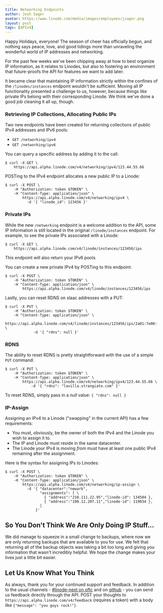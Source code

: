 ```yaml
---
title: Networking Endpoints
author: Josh Sager
avatar: https://www.linode.com/media/images/employees/jsager.png
layout: post
tags: [APIv4]
---
```


Happy Holidays, everyone! The season of cheer has officially begun, and
nothing says peace, love, and good tidings more than unraveling the
wonderful world of IP addresses and networking.

For the past few weeks we've been chipping away at how to best organize
IP information, as it relates to Linodes, but
also to fostering an environment that future-proofs the API for
features we want to add later.

It became clear that maintaining IP information strictly within the
confines of the `/linodes/instances` endpoint wouldn't be sufficient.
Moving all IP functionality presented a challenge to us, however,
because things like private IPs belong with their corresponding Linode.
We think we've done a good job cleaning it all up, though.

### Retrieving IP Collections, Allocating Public IPs

Two new endpoints have been created for returning collections of
public IPv4 addresses and IPv6 pools:

* `GET /networking/ipv4`
* `GET /networking/ipv6`

You can query a specific address by adding it to the call:

```
$ curl -X GET \
    https://api.alpha.linode.com/v4/networking/ipv4/123.44.55.66
```

POSTing to the IPv4 endpoint allocates a new public IP to a
Linode:

```
$ curl -X POST \
    -H "Authorization: token $TOKEN" \
    -H "Content-Type: application/json" \
        https://api.alpha.linode.com/v4/networking/ipv4 \
          -d '{ "linode_id": 123456 }'
```

### Private IPs

While the new `/networking` endpoint is a welcome addition to the API,
some IP information is still located in the original
`/linode/instances` endpoint. For example, to see the private IPs
associated with a Linode:

```
$ curl -X GET \
    https://api.alpha.linode.com/v4/linode/instances/123456/ips
```

This endpoint will also return your IPv6 pools.

You can create a new private IPv4 by POSTing to this endpoint:

```
$ curl -X POST \
    -H "Authorization: token $TOKEN" \
    -H "Content-Type: application/json" \
        https://api.alpha.linode.com/v4/linode/instances/123456/ips
```

Lastly, you can reset RDNS on slaac addresses with a PUT:

```
$ curl -X PUT \
    -H "Authorization: token $TOKEN" \
    -H "Content-Type: application/json" \
        https://api.alpha.linode.com/v4/linode/instances/123456/ips/2a01:7e00::f03c:91ff:fe96:46b2 \
             -d '{ "rdns": null }'
```



### RDNS

The ability to reset RDNS is pretty straightforward with the use of a
simple `PUT` command:

```
$ curl -X PUT \
    -H "Authorization: token $TOKEN" \
    -H "Content-Type: application/json" \
        https://api.alpha.linode.com/v4/networking/ipv4/123.44.55.66 \
            -d '{ "rdns": "lavilla.strangiato.com" }'
```

To reset RDNS, simply pass in a _null_ value: `{ "rdns": null }`

### IP-Assign

Assigning an IPv4 to a Linode ("swapping" in the current
API) has a few requirements:

* You must, obviously, be the owner of both the IPv4 and the Linode you
wish to assign it to.
* The IP and Linode must reside in the same datacenter.
* The Linode your IPv4 is moving _from_ must have at least one public
IPv4 remaining after the assignment.

Here is the syntax for assigning IPs to Linodes:

```
$ curl -X POST \
    -H "Authorization: token $TOKEN" \
    -H "Content-Type: application/json" \
        https://api.alpha.linode.com/v4/networking/ip-assign \
          -d '{ "datacenter":"newark",
                "assignments": [ \
                  { "address":"210.111.22.95","linode-id": 134504 },
                  { "address":"190.12.207.11","linode-id": 119034 },
                ]
              }'
```

## So You Don't Think We Are Only Doing IP Stuff...

We did manage to squeeze in a small change to backups, where now we are
only returning backups that are available to you for use. We felt that
returning all of the backup objects was taking a bit too long and giving
you information that wasn't incredibly helpful. We hope the change
makes your lives just a little bit easier.


## Let Us Know What You Think

As always, thank you for your continued support and feedback.  In addition to the usual channels -
[#linode-next on oftc](https://webchat.oftc.net/?channels=linode-next&uio=d4)
and on [github](https://github.com/linode/developers) - you can send us feedback directly through the API.  POST
your thoughts to `https://api.alpha.linode.com/v4/feedback` (requires a token) with a body like `{"message": "you guys rock!"}`.
